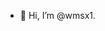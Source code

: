 - 👋 Hi, I’m @wmsx1.

<!---
wmsx1/wmsx1 is a ✨ special ✨ repository because its `README.md` (this file) appears on your GitHub profile.
You can click the Preview link to take a look at your changes.
--->
